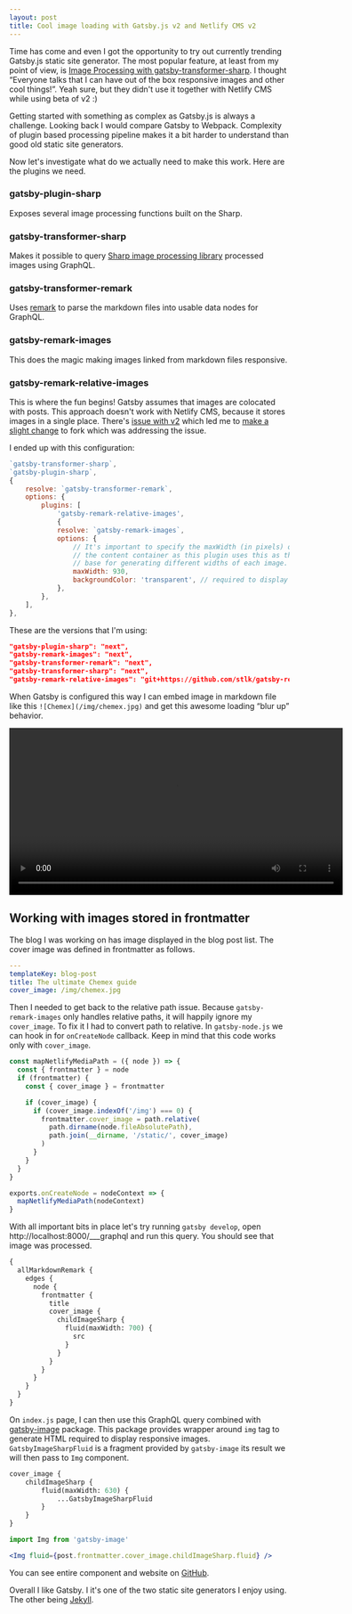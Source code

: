 ```yaml
---
layout: post
title: Cool image loading with Gatsby.js v2 and Netlify CMS v2
---
```


Time has come and even I got the opportunity to try out currently trending Gatsby.js static site generator. The most popular feature, at least from my point of view, is [Image Processing with gatsby-transformer-sharp](https://image-processing.gatsbyjs.org/). I thought “Everyone talks that I can have out of the box responsive images and other cool things!”. Yeah sure, but they didn't use it together with Netlify CMS while using beta of v2 :)

Getting started with something as complex as Gatsby.js is always a challenge. Looking back I would compare Gatsby to Webpack. Complexity of plugin based processing pipeline makes it a bit harder to understand than good old static site generators.

Now let's investigate what do we actually need to make this work. Here are the plugins we need.

### gatsby-plugin-sharp
Exposes several image processing functions built on the Sharp.

### gatsby-transformer-sharp
Makes it possible to query [Sharp image processing library](https://github.com/lovell/sharp) processed images using GraphQL.

### gatsby-transformer-remark

Uses [remark](https://github.com/remarkjs/remark) to parse the markdown files into usable data nodes for GraphQL.

### gatsby-remark-images
This does the magic making images linked from markdown files responsive.

### gatsby-remark-relative-images
This is where the fun begins! Gatsby assumes that images are colocated with posts. This approach doesn't work with Netlify CMS, because it stores images in a single place. There's [issue with v2](https://github.com/danielmahon/gatsby-remark-relative-images/issues/6) which led me to [make a slight change](https://github.com/stlk/gatsby-remark-relative-images) to fork which was addressing the issue.

I ended up with this configuration:

```js
`gatsby-transformer-sharp`,
`gatsby-plugin-sharp`,
{
    resolve: `gatsby-transformer-remark`,
    options: {
        plugins: [
            'gatsby-remark-relative-images',
            {
            resolve: `gatsby-remark-images`,
            options: {
                // It's important to specify the maxWidth (in pixels) of
                // the content container as this plugin uses this as the
                // base for generating different widths of each image.
                maxWidth: 930,
                backgroundColor: 'transparent', // required to display blurred image first
            },
        },
    ],
},
```

These are the versions that I'm using:

```json
"gatsby-plugin-sharp": "next",
"gatsby-remark-images": "next",
"gatsby-transformer-remark": "next",
"gatsby-transformer-sharp": "next",
"gatsby-remark-relative-images": "git+https://github.com/stlk/gatsby-remark-relative-images.git",
```

When Gatsby is configured this way I can embed image in markdown file like this `![Chemex](/img/chemex.jpg)` and get this awesome loading “blur up” behavior.

<p class="post__image-center">
    <video width="600" src="/public/gatsby-loading.mp4" autoplay loop>
    </video>
</p>

## Working with images stored in frontmatter

The blog I was working on has image displayed in the blog post list. The cover image was defined in frontmatter as follows.

```yaml
---
templateKey: blog-post
title: The ultimate Chemex guide
cover_image: /img/chemex.jpg
```

Then I needed to get back to the relative path issue. Because `gatsby-remark-images` only handles relative paths, it will happily ignore my `cover_image`. To fix it I had to convert path to relative. In `gatsby-node.js` we can hook in for `onCreateNode` callback. Keep in mind that this code works only with `cover_image`.

```js
const mapNetlifyMediaPath = ({ node }) => {
  const { frontmatter } = node
  if (frontmatter) {
    const { cover_image } = frontmatter

    if (cover_image) {
      if (cover_image.indexOf('/img') === 0) {
        frontmatter.cover_image = path.relative(
          path.dirname(node.fileAbsolutePath),
          path.join(__dirname, '/static/', cover_image)
        )
      }
    }
  }
}

exports.onCreateNode = nodeContext => {
  mapNetlifyMediaPath(nodeContext)
}
```

With all important bits in place let's try running `gatsby develop`, open http://localhost:8000/___graphql and run this query. You should see that image was processed.

```graphql
{
  allMarkdownRemark {
    edges {
      node {
        frontmatter {
          title
          cover_image {
            childImageSharp {
              fluid(maxWidth: 700) {
                src
              }
            }
          }
        }
      }
    }
  }
}

```

On `index.js` page, I can then use this GraphQL query combined with [gatsby-image](https://next.gatsbyjs.org/packages/gatsby-image/#gatsby-image) package. This package provides wrapper around `img` tag to generate HTML required to display responsive images. `GatsbyImageSharpFluid` is a fragment provided by `gatsby-image` its result we will then pass to `Img` component.

```graphql
cover_image {
    childImageSharp {
        fluid(maxWidth: 630) {
            ...GatsbyImageSharpFluid
        }
    }
}
```

```jsx
import Img from 'gatsby-image'

<Img fluid={post.frontmatter.cover_image.childImageSharp.fluid} />
```

You can see entire component and website on [GitHub](https://github.com/Liduska/personal-blog/blob/master/src/pages/index.js#L45).

Overall I like Gatsby. I it's one of the two static site generators I enjoy using. The other being [Jekyll](https://jekyllrb.com/).
